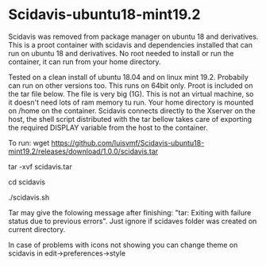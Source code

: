 # Scidavis-ubuntu18-mint19.2

Scidavis was removed from package manager on ubuntu 18 and derivatives.
This is a proot container with scidavis and dependencies installed that can run on ubuntu 18 and derivatives.
No root needed to install or run the container, it can run from your home directory.

Tested on a clean install of ubuntu 18.04 and on linux mint 19.2. Probabily can run on other versions too.
This runs on 64bit only.
Proot is included on the tar file below. The file is very big (1G). This is not an virtual machine, so it doesn't need lots of ram memory tu run. Your home directory is mounted on /home on the container. Scidavis connects directly to the Xserver on the host, the shell script distributed with the tar bellow takes care of exporting the required DISPLAY variable from the host to the container.

To run:
wget https://github.com/luisvmf/Scidavis-ubuntu18-mint19.2/releases/download/1.0.0/scidavis.tar

tar -xvf scidavis.tar

cd scidavis

./scidavis.sh

Tar may give the folowing message after finishing: "tar: Exiting with failure status due to previous errors". Just ignore if scidaves folder was created on current directory.

In case of problems with icons not showing you can change theme on scidavis in edit->preferences->style
